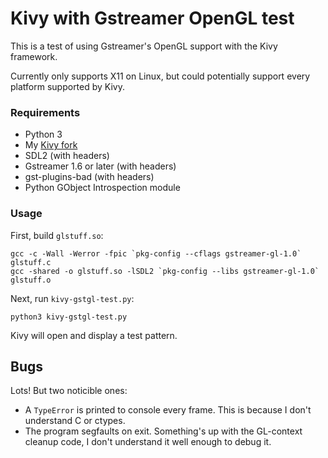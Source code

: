 # Kivy with Gstreamer OpenGL test

This is a test of using Gstreamer's OpenGL support with the Kivy framework.

Currently only supports X11 on Linux, but could potentially support every platform supported by Kivy.

### Requirements

* Python 3
* My [Kivy fork](https://github.com/hunternet93/kivy)
* SDL2 (with headers)
* Gstreamer 1.6 or later (with headers)
* gst-plugins-bad (with headers)
* Python GObject Introspection module

### Usage

First, build `glstuff.so`:

    gcc -c -Wall -Werror -fpic `pkg-config --cflags gstreamer-gl-1.0` glstuff.c
    gcc -shared -o glstuff.so -lSDL2 `pkg-config --libs gstreamer-gl-1.0` glstuff.o

Next, run `kivy-gstgl-test.py`:

    python3 kivy-gstgl-test.py

Kivy will open and display a test pattern.

## Bugs

Lots! But two noticible ones:

* A `TypeError` is printed to console every frame. This is because I don't understand C or ctypes.
* The program segfaults on exit. Something's up with the GL-context cleanup code, I don't understand it well enough to debug it.
